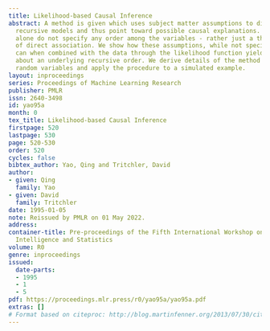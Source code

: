 ```yaml
---
title: Likelihood-based Causal Inference
abstract: A method is given which uses subject matter assumptions to discriminate
  recursive models and thus point toward possible causal explanations. The assumptions
  alone do not specify any order among the variables - rather just a theoretical absence
  of direct association. We show how these assumptions, while not specifying any ordering,
  can when combined with the data through the likelihood function yield information
  about an underlying recursive order. We derive details of the method for multinormal
  random variables and apply the procedure to a simulated example.
layout: inproceedings
series: Proceedings of Machine Learning Research
publisher: PMLR
issn: 2640-3498
id: yao95a
month: 0
tex_title: Likelihood-based Causal Inference
firstpage: 520
lastpage: 530
page: 520-530
order: 520
cycles: false
bibtex_author: Yao, Qing and Tritchler, David
author:
- given: Qing
  family: Yao
- given: David
  family: Tritchler
date: 1995-01-05
note: Reissued by PMLR on 01 May 2022.
address:
container-title: Pre-proceedings of the Fifth International Workshop on Artificial
  Intelligence and Statistics
volume: R0
genre: inproceedings
issued:
  date-parts:
  - 1995
  - 1
  - 5
pdf: https://proceedings.mlr.press/r0/yao95a/yao95a.pdf
extras: []
# Format based on citeproc: http://blog.martinfenner.org/2013/07/30/citeproc-yaml-for-bibliographies/
---
```

